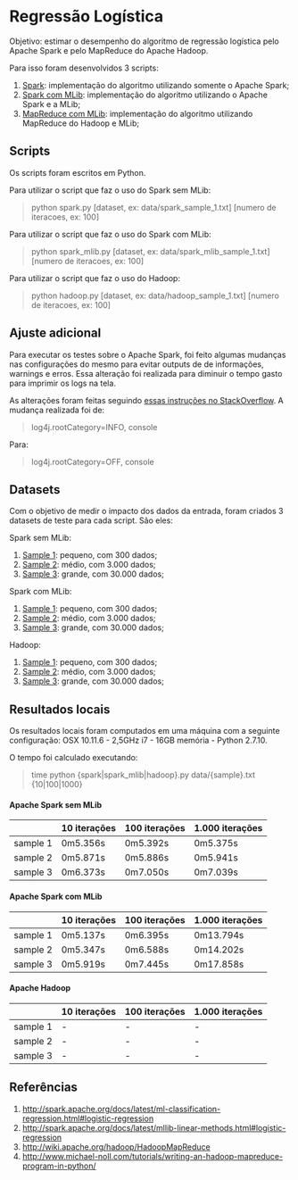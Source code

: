# Regressão Logística
Objetivo: estimar o desempenho do algoritmo de regressão logística pelo Apache Spark e pelo MapReduce do Apache Hadoop.

Para isso foram desenvolvidos 3 scripts:

1. [Spark](spark.py): implementação do algoritmo utilizando somente o Apache Spark;
2. [Spark com MLib](spark_mlib.py): implementação do algoritmo utilizando o Apache Spark e a MLib;
3. [MapReduce com MLib](hadoop.py): implementação do algoritmo utilizando MapReduce do Hadoop e MLib;



## Scripts
Os scripts foram escritos em Python.

Para utilizar o script que faz o uso do Spark sem MLib:
> python spark.py [dataset, ex: data/spark_sample_1.txt] [numero de iteracoes, ex: 100]

Para utilizar o script que faz o uso do Spark com MLib:
> python spark_mlib.py [dataset, ex: data/spark_mlib_sample_1.txt] [numero de iteracoes, ex: 100]

Para utilizar o script que faz o uso do Hadoop:
> python hadoop.py [dataset, ex: data/hadoop_sample_1.txt] [numero de iteracoes, ex: 100]



## Ajuste adicional
Para executar os testes sobre o Apache Spark, foi feito algumas mudanças nas configurações do mesmo para evitar outputs de de informações, warnings e erros. Essa alteração foi realizada para diminuir o tempo gasto para imprimir os logs na tela.

As alterações foram feitas seguindo [essas instruções no StackOverflow](http://stackoverflow.com/questions/25193488/how-to-turn-off-info-logging-in-pyspark). A mudança realizada foi de:
> log4j.rootCategory=INFO, console

Para:
> log4j.rootCategory=OFF, console



## Datasets
Com o objetivo de medir o impacto dos dados da entrada, foram criados 3 datasets de teste para cada script. São eles:

Spark sem MLib:

1. [Sample 1](data/spark_sample_1.txt): pequeno, com 300 dados;
2. [Sample 2](data/spark_sample_2.txt): médio, com 3.000 dados;
3. [Sample 3](data/spark_sample_3.txt): grande, com 30.000 dados;

Spark com MLib:

1. [Sample 1](data/spark_mlib_sample_1.txt): pequeno, com 300 dados;
2. [Sample 2](data/spark_mlib_sample_2.txt): médio, com 3.000 dados;
3. [Sample 3](data/spark_mlib_sample_3.txt): grande, com 30.000 dados;

Hadoop:

1. [Sample 1](data/hadoop_sample_1.txt): pequeno, com 300 dados;
2. [Sample 2](data/hadoop_sample_2.txt): médio, com 3.000 dados;
3. [Sample 3](data/hadoop_sample_3.txt): grande, com 30.000 dados;



## Resultados locais
Os resultados locais foram computados em uma máquina com a seguinte configuração: OSX 10.11.6 - 2,5GHz i7 - 16GB memória - Python 2.7.10.

O tempo foi calculado executando:
> time python {spark|spark_mlib|hadoop}.py data/{sample}.txt {10|100|1000}

#### Apache Spark sem MLib
|          | 10 iterações | 100 iterações | 1.000 iterações |
|----------|--------------|---------------|----------------|
| sample 1 | 0m5.356s | 0m5.392s | 0m5.375s |
| sample 2 | 0m5.871s | 0m5.886s | 0m5.941s |
| sample 3 | 0m6.373s | 0m7.050s | 0m7.039s |

#### Apache Spark com MLib
|          | 10 iterações | 100 iterações | 1.000 iterações |
|----------|--------------|---------------|----------------|
| sample 1 | 0m5.137s | 0m6.395s | 0m13.794s |
| sample 2 | 0m5.347s | 0m6.588s | 0m14.202s |
| sample 3 | 0m5.919s | 0m7.445s | 0m17.858s |

#### Apache Hadoop
|          | 10 iterações | 100 iterações | 1.000 iterações |
|----------|--------------|---------------|----------------|
| sample 1 | - | - | - |
| sample 2 | - | - | - |
| sample 3 | - | - | - |



## Referências
1. http://spark.apache.org/docs/latest/ml-classification-regression.html#logistic-regression
2. http://spark.apache.org/docs/latest/mllib-linear-methods.html#logistic-regression
3. http://wiki.apache.org/hadoop/HadoopMapReduce
4. http://www.michael-noll.com/tutorials/writing-an-hadoop-mapreduce-program-in-python/
